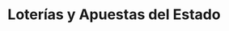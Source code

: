 ---
title: "Loterías y Apuestas del Estado"
url: /madrid/loterias-y-apuestas-del-estado-calle-preciados/
shop: lotería
---